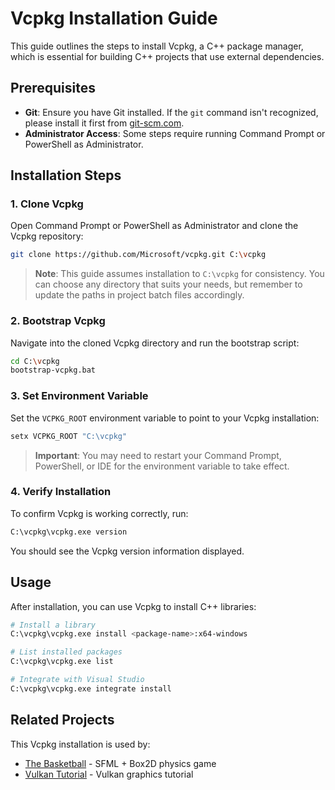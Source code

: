 # Vcpkg Installation Guide

This guide outlines the steps to install Vcpkg, a C++ package manager, which is essential for building C++ projects that use external dependencies.

## Prerequisites

- **Git**: Ensure you have Git installed. If the `git` command isn't recognized, please install it first from [git-scm.com](https://git-scm.com/).
- **Administrator Access**: Some steps require running Command Prompt or PowerShell as Administrator.

## Installation Steps

### 1. Clone Vcpkg

Open Command Prompt or PowerShell as Administrator and clone the Vcpkg repository:

```bash
git clone https://github.com/Microsoft/vcpkg.git C:\vcpkg
```

> **Note**: This guide assumes installation to `C:\vcpkg` for consistency. You can choose any directory that suits your needs, but remember to update the paths in project batch files accordingly.

### 2. Bootstrap Vcpkg

Navigate into the cloned Vcpkg directory and run the bootstrap script:

```bash
cd C:\vcpkg
bootstrap-vcpkg.bat
```

### 3. Set Environment Variable

Set the `VCPKG_ROOT` environment variable to point to your Vcpkg installation:

```bash
setx VCPKG_ROOT "C:\vcpkg"
```

> **Important**: You may need to restart your Command Prompt, PowerShell, or IDE for the environment variable to take effect.

### 4. Verify Installation

To confirm Vcpkg is working correctly, run:

```bash
C:\vcpkg\vcpkg.exe version
```

You should see the Vcpkg version information displayed.

## Usage

After installation, you can use Vcpkg to install C++ libraries:

```bash
# Install a library
C:\vcpkg\vcpkg.exe install <package-name>:x64-windows

# List installed packages
C:\vcpkg\vcpkg.exe list

# Integrate with Visual Studio
C:\vcpkg\vcpkg.exe integrate install
```

## Related Projects

This Vcpkg installation is used by:
- [The Basketball](https://github.com/yourusername/the-basketball-sfml) - SFML + Box2D physics game
- [Vulkan Tutorial](https://github.com/yourusername/vulkan-tutorial-triangle) - Vulkan graphics tutorial 